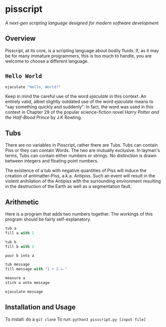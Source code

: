 # pisscript

*A next-gen scripting language designed for modern software development*

## Overview

Pisscript, at its core, is a scripting language about bodily fluids. If, as it may be for many immature programmers,
this is too much to handle, you are welcome to choose a different language.

## `Hello World`

```python
ejaculate "Hello, World!"
```

Keep in mind the careful use of the word *ejaculate* in this context. An entirely valid, albiet slightly outdated use of the word *ejaculate* means to "say something quickly and suddenly". In fact, the word was used in this context in Chapter 29 of the popular science-fiction novel *Harry Potter and the Half-Blood Prince* by J.K Rowling.

## Tubs

There are no variables in Pisscript, rather there are Tubs. Tubs can contain Piss or they can contain Words. The two are mutually exclusive. In layman's terms, Tubs can contain either numbers or strings. No distinction is drawn between integers and floating point numbers.

The existence of a tub with negative quantities of Piss will induce the creation of antimatter-Piss, a.k.a. Antipiss. Such an event will result in the violent anihilation of the Antipiss with the surrounding environment resulting in the destruction of the Earth as well as a segmentation fault.

## Arithmetic

Here is a program that adds two numbers together. The workings of this program should be fairly self-explanatory.

```python
tub a
fill a with 1

tub b
fill b with 2

pour b into a

tub message
fill message with "1 + 2 = "

measure a
stick a onto message

ejaculate message
```

## Installation and Usage

To install: do a `git clone`
To run: `python3 pisscript.py [input file]`

